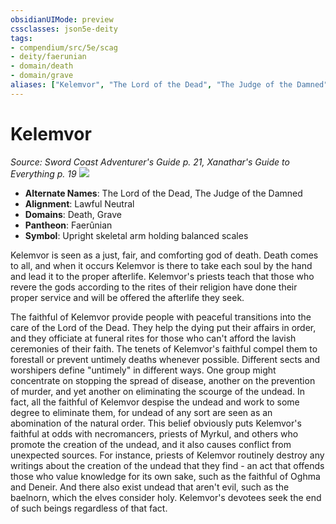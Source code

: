 ```yaml
---
obsidianUIMode: preview
cssclasses: json5e-deity
tags:
- compendium/src/5e/scag
- deity/faerunian
- domain/death
- domain/grave
aliases: ["Kelemvor", "The Lord of the Dead", "The Judge of the Damned"]
---
```

# Kelemvor
*Source: Sword Coast Adventurer's Guide p. 21, Xanathar's Guide to Everything p. 19* 
![](scag-symbol-of-kelemvor.webp#symbol)

- **Alternate Names**: The Lord of the Dead, The Judge of the Damned
- **Alignment**: Lawful Neutral
- **Domains**: Death, Grave
- **Pantheon**: Faerûnian
- **Symbol**: Upright skeletal arm holding balanced scales

Kelemvor is seen as a just, fair, and comforting god of death. Death comes to all, and when it occurs Kelemvor is there to take each soul by the hand and lead it to the proper afterlife. Kelemvor's priests teach that those who revere the gods according to the rites of their religion have done their proper service and will be offered the afterlife they seek.

The faithful of Kelemvor provide people with peaceful transitions into the care of the Lord of the Dead. They help the dying put their affairs in order, and they officiate at funeral rites for those who can't afford the lavish ceremonies of their faith. The tenets of Kelemvor's faithful compel them to forestall or prevent untimely deaths whenever possible. Different sects and worshipers define "untimely" in different ways. One group might concentrate on stopping the spread of disease, another on the prevention of murder, and yet another on eliminating the scourge of the undead. In fact, all the faithful of Kelemvor despise the undead and work to some degree to eliminate them, for undead of any sort are seen as an abomination of the natural order. This belief obviously puts Kelemvor's faithful at odds with necromancers, priests of Myrkul, and others who promote the creation of the undead, and it also causes conflict from unexpected sources. For instance, priests of Kelemvor routinely destroy any writings about the creation of the undead that they find - an act that offends those who value knowledge for its own sake, such as the faithful of Oghma and Deneir. And there also exist undead that aren't evil, such as the baelnorn, which the elves consider holy. Kelemvor's devotees seek the end of such beings regardless of that fact.